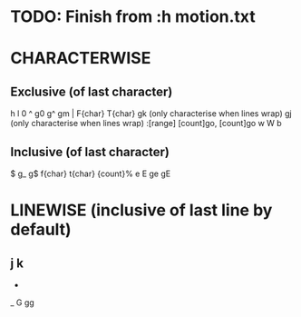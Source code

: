 # TODO: Finish from :h motion.txt

CHARACTERWISE
================================================
Exclusive (of last character)
------------------------------------------------
h
l
0
^
g0
g^
gm
|
F{char}
T{char}
gk (only characterise when lines wrap)
gj (only characterise when lines wrap)
:[range]
[count]go, [count]go
w
W
b

Inclusive (of last character)
------------------------------------------------
$
g_
g$
f{char}
t{char}
{count}%
e
E
ge
gE

LINEWISE (inclusive of last line by default)
================================================
j
k
-
+
_
G
gg

